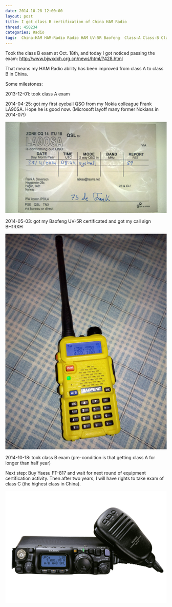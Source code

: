 ```yaml
---
date: 2014-10-28 12:00:00
layout: post
title: I got class B certification of China HAM Radio
thread: 450234
categories: Radio
tags:  China-HAM HAM-Radio Radio HAM UV-5R Baofeng  Class-A Class-B Class-C
---
```


Took the class B exam at Oct. 18th, and today I got noticed passing the exam: [http://www.bjwxdxh.org.cn/news/html/?428.html ](http://www.bjwxdxh.org.cn/news/html/?428.html )

That means my HAM Radio ability has been improved from class A to class B in China.

Some milestones:

2013-12-01: took class A exam

2014-04-25: got my first eyeball QSO from my Nokia colleague Frank LA90SA. Hope he is good now. (Microsoft layoff many former Nokians in 2014-07!)

![](../media/eyeball-la90sa.jpg)

2014-05-03: got my Baofeng UV-5R certificated and got my call sign BH1RXH

![](../media/baofeng-uv-5r.jpg)

2014-10-18: took class B exam (pre-condition is that getting class A for longer than half year)

Next step: Buy Yaesu FT-817 and wait for next round of equipment certification activity. Then after two years, I will have rights to take exam of class C (the highest class in China).

![](../media/FT-817_big.jpg)
